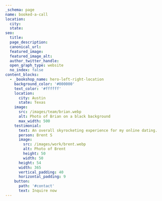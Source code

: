 ```yaml
---
_schema: page
name: booked-a-call
location:
  city:
  state:
seo:
  title:
  page_description:
  canonical_url:
  featured_image:
  featured_image_alt:
  author_twitter_handle:
  open_graph_type: website
  no_index: false
content_blocks:
  - _bookshop_name: hero-left-right-location
    background_color: '#000000'
    text_color: '#ffffff'
    location:
      city: Austin
      state: Texas
    image:
      src: /images/team/brian.webp
      alt: Photo of Brian on a black background
      max_width: 500
    testimonial:
      text: An overall skyrocketing experience for my online dating.
      person: Brent S
      image:
        src: /images/work/brent.webp
        alt: Photo of Brent
        height: 50
        width: 50
      height: 54
      width: 365
      vertical_padding: 40
      horizontal_padding: 9
    button:
      path: '#contact'
      text: Inquire now
---
```


